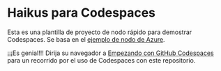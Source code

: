 
# Haikus para Codespaces

Esta es una plantilla de proyecto de nodo rápido para demostrar Codespaces. Se basa en el [ejemplo de nodo de Azure](https://github.com/Azure-Samples/nodejs-docs-hello-world). 

¡¡¡Es genial!!! Dirija su navegador a [Empezando con GitHub Codespaces](https://docs.github.com/en/codespaces/getting-started/quickstart) para un recorrido por el uso de Codespaces con este repositorio.

